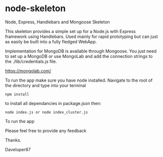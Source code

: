 node-skeleton
=============

Node, Express, Handlebars and Mongoose Skeleton

This skeleton provides a simple set up for a Node.js with Express framework using Handlebars. Used mainly for rapid prototyping but can just as easily be built into a fully fledged WebApp.

Implementation for MongoDB is available through Mongoose. You just need to set up a MongoDB or use MongoLab
and add the connection strings to the ./lib/credentials.js file.

https://mongolab.com/


To run the app make sure you have node installed. Navigate to the root of the directory and type into your terminal

    npm install
    
to install all dependancies in package.json then: 

    node index.js or node index_cluster.js
    
To run the app

Please feel free to provide any feedback

Thanks.

Daveloper87
    

